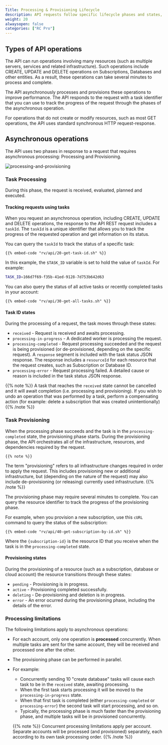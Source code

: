 ```yaml
---
Title: Processing & Provisioning Lifecycle
description: API requests follow specific lifecycle phases and states, based on the operation's complexity and length of execution.
weight: 20
alwaysopen: false
categories: ["RC Pro"]
---
```

## Types of API operations

The API can run operations involving many resources (such as multiple servers, services and related infrastructure). Such operations include CREATE, UPDATE and DELETE operations on Subscriptions, Databases and other entities.
As a result, these operations can take several minutes to process and complete.

The API asynchronously processes and provisions these operations to improve performance.
The API responds to the request with a task identifier that you can use to track the progress of the request through the phases of the asynchronous operation.

For operations that do not create or modify resources, such as most GET operations, the API uses standard synchronous HTTP request-response.

## Asynchronous operations

The API uses two phases in response to a request that requires asynchronous processing: Processing and Provisioning.

![processing-and-provisioning](/images/rv/api/processing-and-provisioning.png)

### Task Processing

During this phase, the request is received, evaluated, planned and executed.

#### Tracking requests using tasks

When you request an asynchronous operation, including CREATE, UPDATE and DELETE operations, the response to the API REST request includes a `taskId`.
The `taskId` is a unique identifier that allows you to track the progress of the requested operation and get information on its status.

You can query the `taskId` to track the status of a specific task:

```shell
{{% embed-code "rv/api/20-get-task-id.sh" %}}
```

In this example, the `$TASK_ID` variable is set to hold the value of `taskId`. For example:

```bash
TASK_ID=166d7f69-f35b-41ed-9128-7d753b642d63
```

You can also query the status of all active tasks or recently completed tasks in your account:

```shell
{{% embed-code "rv/api/30-get-all-tasks.sh" %}}
```

#### Task ID states

During the processing of a request, the task moves through these states:

- `received` - Request is received and awaits processing.
- `processing-in-progress` - A dedicated worker is processing the request.
- `processing-completed` - Request processing succeeded and the request is being provisioned (or de-provisioned, depending on the specific request).
    A `response` segment is included with the task status JSON response.
    The response includes a `resourceId` for each resource that the request creates, such as Subscription or Database ID.
- `processing-error` - Request processing failed.
    A detailed cause or reason is included in the task status JSON response.

{{% note %}}
A task that reaches the `received` state cannot be cancelled and it will await completion (i.e. processing and provisioning). If you wish to undo an operation that was performed by a task, perform a compensating action (for example: delete a subscription that was created unintentionally)
{{% /note %}}

### Task Provisioning

When the processing phase succeeds and the task is in the `processing-completed` state, the provisioning phase starts.
During the provisioning phase, the API orchestrates all of the infrastructure, resources, and dependencies required by the request.

    {{% note %}}
The term "provisioning" refers to all infrastructure changes required in order to apply the request. This includes provisioning new or additional infrastructure, but (depending on the nature of the request) may also include de-provisioning (or releasing) currently used infrastructure.
    {{% /note %}}

The provisioning phase may require several minutes to complete. You can query the resource identifier to track the progress of the provisioning phase.

For example, when you provision a new subscription, use this `cURL` command to query the status of the subscription:

```shell
{{% embed-code "rv/api/40-get-subscription-by-id.sh" %}}
```

Where the `{subscription-id}` is the resource ID that you receive when the task is in the `processing-completed` state.

#### Provisioning states

During the provisioning of a resource (such as a subscription, database or cloud account) the resource transitions through these states:

- `pending` - Provisioning is in progress.
- `active` - Provisioning completed successfully.
- `deleting` - De-provisioning and deletion is in progress.
- `error` - An error ocurred during the provisioning phase, including the details of the error.

### Processing limitations

The following limitations apply to asynchronous operations:

- For each account, only one operation is **processed** concurrently. When multiple tasks are sent for the same account, they will be received and processed one after the other.
- The provisioning phase can be performed in parallel.
- For example:
    - Concurrently sending 10 "create database" tasks will cause each task to be in the `received` state, awaiting processing.
    - When the first task starts processing it will be moved to the `processing-in-progress` state.
    - When that first task is completed (either `processing-completed` or `processing-error`) the second task will start processing, and so on. 
    - Typically, the processing phase is much faster than the provisioning phase, and multiple tasks will be in provisioned concurrently.

    {{% note %}}
Concurrent processing limitations apply per account. Separate accounts will be processed (and provisioned) separately, each according to its own task processing order.
    {{% /note %}}

